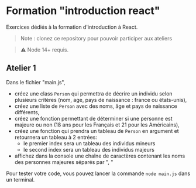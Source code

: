# Formation "introduction react"
Exercices dédiés à la formation d'introduction à React.

> Note : clonez ce repository pour pouvoir participer aux ateliers
 
> :warning: Node 14+ requis. 

## Atelier 1

Dans le fichier "main.js", 
- créez une class `Person` qui permettra de décrire un individu selon plusieurs critères (nom, age, pays de naissance : france ou états-unis),
- créez une liste de `Person` avec des noms, âge et pays de naissance différents,
- créez une fonction permettant de déterminer si une personne est majeure ou non (18 ans pour les Français et 21 pour les Américains),
- créez une fonction qui prendra un tableau de `Person` en argument et retournera un tableau à 2 entrées:
    - le premier index sera un tableau des individus mineurs
    - le second index sera un tableau des individus majeurs
- affichez dans la console une chaîne de caractères contenant les noms des personnes majeures séparés par ", "

Pour tester votre code, vous pouvez lancer la commande `node main.js` dans un terminal.

